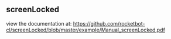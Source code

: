 ## screenLocked

 view the documentation at: https://github.com/rocketbot-cl/screenLocked/blob/master/example/Manual_screenLocked.pdf